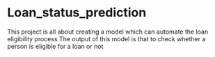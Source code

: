 # Loan_status_prediction
This project is all about creating a model which can automate the loan eligibility process
The output of this model is that to check whether a person is eligible for a loan or not
